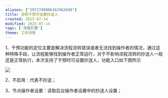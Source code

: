 ```yaml
---
aliases: ["1972740886162462688"]
title: 流程干预可设置抄送人
created: 2025-07-14
modified: 2025-07-14
tags: ['流程引擎']
theme: 工作流程
---
```


1、干预功能的定位主要是解决流程流转错误或者无法找到操作者的情况，通过这种特殊手段，让流程能够找到操作者正常运行，对于不影响流程流转的抄送人一般还是正常执行，本次支持了干预时可设置抄送人，功能入口如下图所示

![](https://myhelpdoc.oss-cn-heyuan.aliyuncs.com/mdimages/e663d2a5d040f580857bc4f9e3ee8a78.jpg)

2、不启用：代表不抄送；

3、节点操作者设置：读取后台操作者设置中的抄送人设置；

